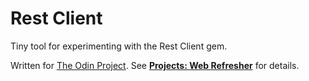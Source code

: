 # Rest Client

Tiny tool for experimenting with the Rest Client gem.

Written for [The Odin Project](http://www.theodinproject.com/). See **[Projects: Web Refresher](http://www.theodinproject.com/courses/ruby-on-rails/lessons/let-s-get-building)** for details.
